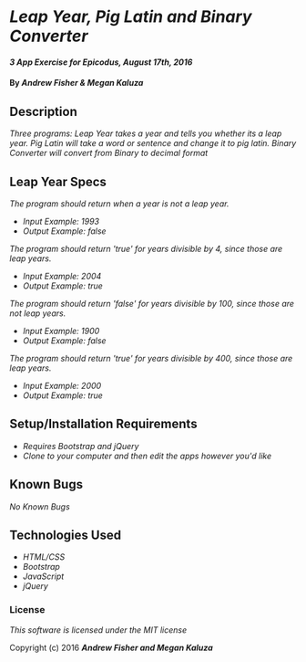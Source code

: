 # _Leap Year, Pig Latin and Binary Converter_

#### _3 App Exercise for Epicodus, August 17th, 2016_

#### By _**Andrew Fisher & Megan Kaluza**_

## Description

_Three programs: Leap Year takes a year and tells you whether its a leap year. Pig Latin will take a word or sentence and change it to pig latin. Binary Converter will convert from Binary to decimal format_

## Leap Year Specs
  _The program should return when a year is not a leap year._
* _Input Example: 1993_
* _Output Example: false_

_The program should return 'true' for years divisible by 4, since those are leap years._
* _Input Example: 2004_
* _Output Example: true_

_The program should return 'false' for years divisible by 100, since those are not leap years._
* _Input Example: 1900_
* _Output Example: false_

_The program should return 'true' for years divisible by 400, since those are leap years._
* _Input Example: 2000_
* _Output Example: true_


## Setup/Installation Requirements

* _Requires Bootstrap and jQuery_
* _Clone to your computer and then edit the apps however you'd like_

## Known Bugs

_No Known Bugs_

## Technologies Used

* _HTML/CSS_
* _Bootstrap_
* _JavaScript_
* _jQuery_

### License

*This software is licensed under the MIT license*

Copyright (c) 2016 **_Andrew Fisher and Megan Kaluza_**
